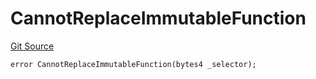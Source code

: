 # CannotReplaceImmutableFunction
[Git Source](https://github.com/thrackle-io/rules-engine/blob/af2c902a06ffbdb4f9de3bdbb6a20c476a93b949/src/protocol/economic/ruleProcessor/RuleProcessorDiamondLib.sol)


```solidity
error CannotReplaceImmutableFunction(bytes4 _selector);
```

